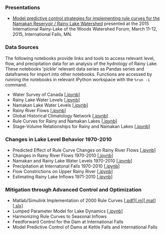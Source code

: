 ### Presentations

* [Model predictive control strategies for implementing rule curves for the Namakan Reservoir / Rainy Lake Watershed](http://jckantor.github.io/Rainy-Lake-Hydrology/pdf/Watershed_Forum_2015_Slides.pdf) presented at the 2015 International Rainy-Lake of the Woods Watershed Forum, March 11-12, 2015, International Falls, MN.

### Data Sources ###

The following notebooks provide links and tools to access relevant level, flow, and precipitation data for an analysis of the hydrology of Rainy Lake. These notebooks 'pickle' relevant data series as Pandas series and dataframes for import into other notebooks. Functions are accessed by running the notebooks in relevant IPython workspace with the `%run -i` command.

* Water Survey of Canada [[.ipynb](http://nbviewer.ipython.org/github/jckantor/Rainy-Lake-Hydrology/blob/master/Water_Survey_of_Canada.ipynb)]
* Rainy Lake Water Levels [[.ipynb](http://nbviewer.ipython.org/github/jckantor/Rainy-Lake-Hydrology/blob/master/Rainy_Lake_Water_Levels.ipynb)]
* Namakan Lake Water Levels [[.ipynb](http://nbviewer.ipython.org/github/jckantor/Rainy-Lake-Hydrology/blob/master/Namakan_Lake_Water_Levels.ipynb)]
* Rainy River Flows [[.ipynb](http://nbviewer.ipython.org/github/jckantor/Rainy-Lake-Hydrology/blob/master/Rainy_River_Flows.ipynb)]
* Global Historical Climatology Network [[.ipynb](http://nbviewer.ipython.org/github/jckantor/Rainy-Lake-Hydrology/blob/master/Global_Historical_Climatology_Network.ipynb)]
* Rule Curves for Rainy and Namakan Lakes [[.ipynb](http://nbviewer.ipython.org/github/jckantor/Rainy-Lake-Hydrology/blob/master/Rule_Curves_for_Rainy_and_Namakan_Lakes.ipynb)]
* Stage-Volume Relationships for Rainy and Namakan Lakes [[.ipynb](http://nbviewer.ipython.org/github/jckantor/Rainy-Lake-Hydrology/blob/master/Stage-Volume_Relationships.ipynb)]

### Changes in Lake Level Behavior 1970-2010 ###

* Predicted Effect of Rule Curve Changes on Rainy River Flows [[.ipynb](http://nbviewer.ipython.org/github/jckantor/Rainy-Lake-Hydrology/blob/master/Predicted_Effect_of_Rule_Curve_Changes_on_Rainy_River_Flows.ipynb)]
* Changes in Rainy River Flows 1970-2010 [[.ipynb](http://nbviewer.ipython.org/github/jckantor/Rainy-Lake-Hydrology/blob/master/Changes_in_Rainy_River_Flows_1970-2010.ipynb)]
* Namakan and Rainy Lake Water Levels 1970-2010 [[.ipynb](http://nbviewer.ipython.org/github/jckantor/Rainy-Lake-Hydrology/blob/master/Namakan_and_Rainy_Lake_Water_Levels_1970-2010.ipynb)]
* Precipitation at Internatonal Falls 1970-2010 [[.ipynb](http://nbviewer.ipython.org/github/jckantor/Rainy-Lake-Hydrology/blob/master/Precipitation_at_International_Falls_1970-2010.ipynb)]
* Flow Constrictions on Upper Rainy River [[.ipynb](http://nbviewer.ipython.org/github/jckantor/Rainy-Lake-Hydrology/blob/master/Flow_Constrictions_on_Upper_Rainy_River.ipynb)]
* Estimating Rainy Lake Inflows 1971-2010 [[.ipynb](http://nbviewer.ipython.org/github/jckantor/Rainy-Lake-Hydrology/blob/master/Estimating_Rainy_Lake_Inflows_1971-2010.ipynb)]

### Mitigation through Advanced Control and Optimization ###

* Matlab/Simulink Implementation of 2000 Rule Curves [[.pdf](http://jckantor.github.io/Rainy-Lake-Hydrology/pdf/Rainy_Lake_Simulation_Model.pdf)][[.m](https://github.com/jckantor/Rainy-Lake-Hydrology/blob/master/Rainy_Lake_Simulation_Model_Script.m)][[.mat](http://jckantor.github.io/Rainy-Lake-Hydrology/pdf/Rainy)][[.slx](https://github.com/jckantor/Rainy-Lake-Hydrology/blob/master/Rainy_Lake_Simulation_Model.slx)]
*  Lumped Parameter Model for Lake Dynamics [[.ipynb](http://nbviewer.ipython.org/github/jckantor/Rainy-Lake-Hydrology/blob/master/Lumped_Parameter_Model_for_Lake_Dynamics.ipynb)]
* Harmonizing Rule Curves to Seasonal Inflows
* Feedforward Control for the Dam at International Falls
* Model Predictive Control of Dams at Kettle Falls and International Falls


